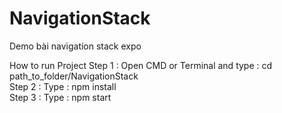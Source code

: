 # NavigationStack
Demo bài navigation stack expo 

How to run Project 
Step 1 : Open CMD or Terminal and type : cd path_to_folder/NavigationStack <br>
Step 2 : Type : npm install <br>
Step 3 : Type : npm start <br>
